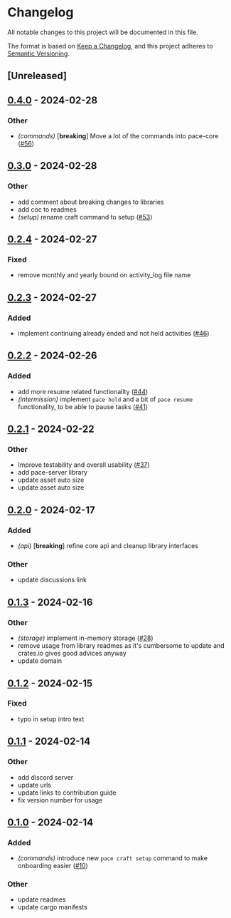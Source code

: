 # Changelog

All notable changes to this project will be documented in this file.

The format is based on [Keep a Changelog](https://keepachangelog.com/en/1.0.0/),
and this project adheres to
[Semantic Versioning](https://semver.org/spec/v2.0.0.html).

## [Unreleased]

## [0.4.0](https://github.com/pace-rs/pace/compare/pace_cli-v0.3.0...pace_cli-v0.4.0) - 2024-02-28

### Other
- *(commands)* [**breaking**] Move a lot of the commands into pace-core ([#56](https://github.com/pace-rs/pace/pull/56))

## [0.3.0](https://github.com/pace-rs/pace/compare/pace_cli-v0.2.4...pace_cli-v0.3.0) - 2024-02-28

### Other
- add comment about breaking changes to libraries
- add coc to readmes
- *(setup)* rename craft command to setup ([#53](https://github.com/pace-rs/pace/pull/53))

## [0.2.4](https://github.com/pace-rs/pace/compare/pace_cli-v0.2.3...pace_cli-v0.2.4) - 2024-02-27

### Fixed
- remove monthly and yearly bound on activity_log file name

## [0.2.3](https://github.com/pace-rs/pace/compare/pace_cli-v0.2.2...pace_cli-v0.2.3) - 2024-02-27

### Added
- implement continuing already ended and not held activities ([#46](https://github.com/pace-rs/pace/pull/46))

## [0.2.2](https://github.com/pace-rs/pace/compare/pace_cli-v0.2.1...pace_cli-v0.2.2) - 2024-02-26

### Added
- add more resume related functionality ([#44](https://github.com/pace-rs/pace/pull/44))
- *(intermission)* implement `pace hold` and a bit of `pace resume` functionality, to be able to pause tasks ([#41](https://github.com/pace-rs/pace/pull/41))

## [0.2.1](https://github.com/pace-rs/pace/compare/pace_cli-v0.2.0...pace_cli-v0.2.1) - 2024-02-22

### Other
- Improve testability and overall usability ([#37](https://github.com/pace-rs/pace/pull/37))
- add pace-server library
- update asset auto size
- update asset auto size

## [0.2.0](https://github.com/pace-rs/pace/compare/pace_cli-v0.1.3...pace_cli-v0.2.0) - 2024-02-17

### Added
- *(api)* [**breaking**] refine core api and cleanup library interfaces

### Other
- update discussions link

## [0.1.3](https://github.com/pace-rs/pace/compare/pace_cli-v0.1.2...pace_cli-v0.1.3) - 2024-02-16

### Other

- *(storage)* implement in-memory storage
  ([#28](https://github.com/pace-rs/pace/pull/28))
- remove usage from library readmes as it's cumbersome to update and crates.io
  gives good advices anyway
- update domain

## [0.1.2](https://github.com/pace-rs/pace/compare/pace_cli-v0.1.1...pace_cli-v0.1.2) - 2024-02-15

### Fixed

- typo in setup intro text

## [0.1.1](https://github.com/pace-rs/pace/compare/pace_cli-v0.1.0...pace_cli-v0.1.1) - 2024-02-14

### Other

- add discord server
- update urls
- update links to contribution guide
- fix version number for usage

## [0.1.0](https://github.com/pace-rs/pace/releases/tag/pace_cli-v0.1.0) - 2024-02-14

### Added

- *(commands)* introduce new `pace craft setup` command to make onboarding
  easier ([#10](https://github.com/pace-rs/pace/pull/10))

### Other

- update readmes
- update cargo manifests
